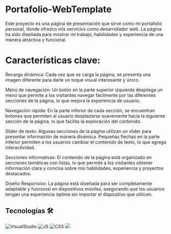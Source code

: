 # Portafolio-WebTemplate
Este proyecto es una página de presentación que sirve como mi portafolio personal, donde ofrezco mis servicios como desarrollador web. La página ha sido diseñada para mostrar mi trabajo, habilidades y experiencia de una manera atractiva y funcional.

# Características clave:
Recarga dinámica: Cada vez que se carga la página, se presenta una imagen diferente para darle un toque visual interesante y único.

Menú de navegación: Un botón en la parte superior izquierda despliega un menú que permite a los visitantes navegar fácilmente por las diferentes secciones de la página, lo que mejora la experiencia de usuario.

Navegación rápida: En la parte inferior de cada sección, se encuentran botones que permiten al usuario desplazarse suavemente hacia la siguiente sección de la página, lo que facilita la exploración del contenido.

Slider de texto: Algunas secciones de la página utilizan un slider para presentar información de manera dinámica. Pequeñas flechas en la parte inferior permiten a los usuarios cambiar el contenido de texto, lo que agrega interactividad.

Secciones informativas: El contenido de la página está organizado en secciones temáticas con listas, lo que permite a los visitantes obtener información clara y concisa sobre mis habilidades, experiencia y proyectos destacados.

Diseño Responsivo: La página está diseñada para ser completamente adaptable y funcional en dispositivos móviles, asegurando que los usuarios tengan una experiencia óptima sin importar el dispositivo que utilicen.

## Tecnologías 🛠
![VisualStudio]({https://img.shields.io/badge/Visual_Studio_Code-0078D4?style=for-the-badge&logo=visual%20studio%20code&logoColor=white})
![JS]({https://img.shields.io/badge/JavaScript-323330?style=for-the-badge&logo=javascript&logoColor=F7DF1E})
![CSS]({https://img.shields.io/badge/CSS-1572B6?style=for-the-badge&logo=css3&logoColor=white})
![]({})
